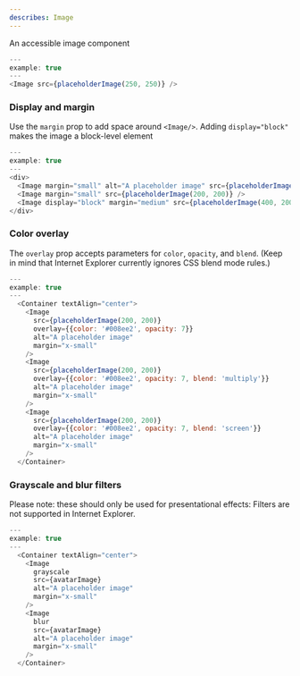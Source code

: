 ```yaml
---
describes: Image
---
```


An accessible image component

```js
---
example: true
---
<Image src={placeholderImage(250, 250)} />
```

### Display and margin

Use the `margin` prop to add space around `<Image/>`. Adding `display="block"` makes
the image a block-level element

```js
---
example: true
---
<div>
  <Image margin="small" alt="A placeholder image" src={placeholderImage(300, 200)} />
  <Image margin="small" src={placeholderImage(200, 200)} />
  <Image display="block" margin="medium" src={placeholderImage(400, 200)} />
</div>
```

### Color overlay

The `overlay` prop accepts parameters for `color`, `opacity`, and `blend`. (Keep
in mind that Internet Explorer currently ignores CSS blend mode rules.)

```js
---
example: true
---
  <Container textAlign="center">
    <Image
      src={placeholderImage(200, 200)}
      overlay={{color: '#008ee2', opacity: 7}}
      alt="A placeholder image"
      margin="x-small"
    />
    <Image
      src={placeholderImage(200, 200)}
      overlay={{color: '#008ee2', opacity: 7, blend: 'multiply'}}
      alt="A placeholder image"
      margin="x-small"
    />
    <Image
      src={placeholderImage(200, 200)}
      overlay={{color: '#008ee2', opacity: 7, blend: 'screen'}}
      alt="A placeholder image"
      margin="x-small"
    />
  </Container>
```

### Grayscale and blur filters

Please note: these should only be used for presentational effects: Filters
are not supported in Internet Explorer.

```js
---
example: true
---
  <Container textAlign="center">
    <Image
      grayscale
      src={avatarImage}
      alt="A placeholder image"
      margin="x-small"
    />
    <Image
      blur
      src={avatarImage}
      alt="A placeholder image"
      margin="x-small"
    />
  </Container>
```
